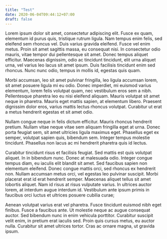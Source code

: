 ```yaml
---
title: "Test"
date: 2020-06-04T09:44:12+07:00
draft: false
---
```


Lorem ipsum dolor sit amet, consectetur adipiscing elit. Fusce ex quam, elementum id purus quis, tristique rutrum ligula. Nam tempus enim felis, sed eleifend sem rhoncus vel. Duis varius gravida eleifend. Fusce vel enim metus. Proin sit amet sagittis massa, eu consequat nisi. In consectetur odio mauris, vitae tempor dui pellentesque sit amet. Donec tempus aliquet efficitur. Maecenas dignissim, odio ac tincidunt tincidunt, elit urna aliquet urna, vel varius leo lacus sit amet ipsum. Duis facilisis tincidunt enim sed rhoncus. Nunc nunc odio, tempus in mollis id, egestas quis quam.

Morbi accumsan, leo sit amet pulvinar fringilla, leo ligula accumsan lorem, sit amet posuere ligula mi eu odio. Donec imperdiet, mi euismod varius elementum, lorem felis volutpat quam, nec vestibulum eros sem a nibh. Pellentesque pharetra leo eu nisi eleifend aliquam. Mauris volutpat sit amet neque in pharetra. Mauris eget mattis sapien, at elementum libero. Praesent dignissim dolor eros, varius mattis lectus rhoncus volutpat. Curabitur ut erat a metus hendrerit egestas et sit amet odio.

Nullam congue neque in felis dictum efficitur. Mauris rhoncus hendrerit pretium. Nullam vitae neque vitae sem aliquam fringilla eget at urna. Donec porta feugiat sem, sit amet ultricies ligula maximus eget. Phasellus eget ex semper, volutpat sapien quis, bibendum sem. Integer tempus molestie tincidunt. Phasellus non lacus ac mi hendrerit pharetra quis id lectus.

Curabitur tincidunt risus et facilisis feugiat. Sed mattis est quis volutpat aliquet. In in bibendum nunc. Donec at malesuada odio. Integer congue tempus diam, eu iaculis elit blandit sit amet. Sed faucibus sapien non elementum eleifend. Donec congue mattis orci, sed rhoncus ex hendrerit non. Nullam accumsan metus orci, vel egestas leo pulvinar suscipit. Morbi placerat erat id erat hendrerit semper. Maecenas aliquet tellus sit amet lobortis aliquet. Nam id risus at risus vulputate varius. In ultrices auctor lorem, at interdum augue interdum id. Vestibulum ante ipsum primis in faucibus orci luctus et ultrices posuere cubilia curae;

Aenean volutpat varius erat vel pharetra. Fusce tincidunt euismod nibh eget finibus. Fusce a faucibus ante. Ut molestie neque ac augue consequat auctor. Sed bibendum nunc in enim vehicula porttitor. Curabitur suscipit velit enim, in pretium erat iaculis sed. Proin quis cursus metus, eu auctor nulla. Curabitur sit amet ultrices tortor. Cras ac ornare magna, ut gravida ipsum.
